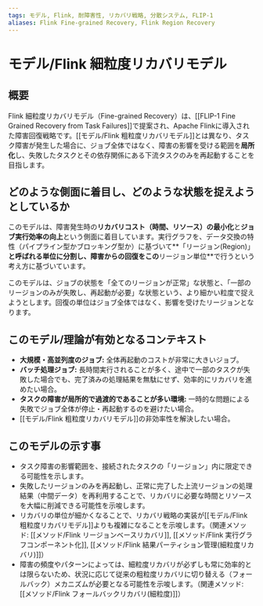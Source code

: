 ```yaml
---
tags: モデル, Flink, 耐障害性, リカバリ戦略, 分散システム, FLIP-1
aliases: Flink Fine-grained Recovery, Flink Region Recovery
---
```


# モデル/Flink 細粒度リカバリモデル

## 概要
Flink 細粒度リカバリモデル（Fine-grained Recovery）は、[[FLIP-1 Fine Grained Recovery from Task Failures]]で提案され、Apache Flinkに導入された障害回復戦略です。[[モデル/Flink 粗粒度リカバリモデル]]とは異なり、タスク障害が発生した場合に、ジョブ全体ではなく、障害の影響を受ける範囲を**局所化**し、失敗したタスクとその依存関係にある下流タスクのみを再起動することを目指します。

## どのような側面に着目し、どのような状態を捉えようとしているか
このモデルは、障害発生時の**リカバリコスト（時間、リソース）の最小化**と**ジョブ実行効率の向上**という側面に着目しています。実行グラフを、データ交換の特性（パイプライン型かブロッキング型か）に基づいて**「リージョン(Region)」**と呼ばれる単位に分割し、障害からの回復をこの**リージョン単位**で行うという考え方に基づいています。

このモデルは、ジョブの状態を「全てのリージョンが正常」な状態と、「一部のリージョンのみが失敗し、再起動が必要」な状態という、より細かい粒度で捉えようとします。回復の単位はジョブ全体ではなく、影響を受けたリージョンとなります。

## このモデル/理論が有効となるコンテキスト
* **大規模・高並列度のジョブ:** 全体再起動のコストが非常に大きいジョブ。
* **バッチ処理ジョブ:** 長時間実行されることが多く、途中で一部のタスクが失敗した場合でも、完了済みの処理結果を無駄にせず、効率的にリカバリを進めたい場合。
* **タスクの障害が局所的で過渡的であることが多い環境:** 一時的な問題による失敗でジョブ全体が停止・再起動するのを避けたい場合。
* [[モデル/Flink 粗粒度リカバリモデル]]の非効率性を解決したい場合。

## このモデルの示す事
* タスク障害の影響範囲を、接続されたタスクの「リージョン」内に限定できる可能性を示します。
* 失敗したリージョンのみを再起動し、正常に完了した上流リージョンの処理結果（中間データ）を再利用することで、リカバリに必要な時間とリソースを大幅に削減できる可能性を示唆します。
* リカバリの単位が細かくなることで、リカバリ戦略の実装が[[モデル/Flink 粗粒度リカバリモデル]]よりも複雑になることを示唆します。（関連メソッド: [[メソッド/Flink リージョンベースリカバリ]], [[メソッド/Flink 実行グラフコンポーネント化]], [[メソッド/Flink 結果パーティション管理(細粒度リカバリ)]]）
* 障害の頻度やパターンによっては、細粒度リカバリが必ずしも常に効率的とは限らないため、状況に応じて従来の粗粒度リカバリに切り替える（フォールバック）メカニズムが必要となる可能性を示唆します。（関連メソッド: [[メソッド/Flink フォールバックリカバリ(細粒度)]]）